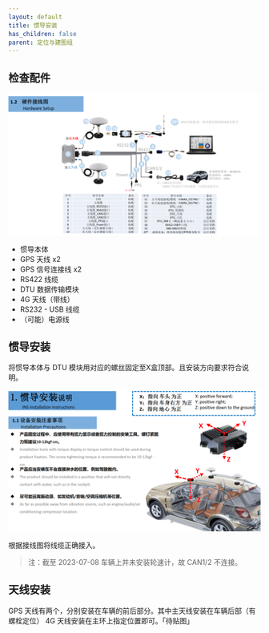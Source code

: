 ```yaml
---
layout: default
title: 惯导安装
has_children: false
parent: 定位与建图组
---
```


## 检查配件

![link-up](/assets/images/imu-installation/link-up.png)

- 惯导本体
- GPS 天线 x2
- GPS 信号连接线 x2
- RS422 线缆
- DTU 数据传输模块
- 4G 天线（带线）
- RS232 - USB 线缆
- （可能）电源线

## 惯导安装
将惯导本体与 DTU 模块用对应的螺丝固定至X盒顶部。且安装方向要求符合说明。

![](/assets/images/imu-installation/install.png)

根据接线图将线缆正确接入。
> 注：截至 2023-07-08 车辆上并未安装轮速计，故 CAN1/2 不连接。

## 天线安装
GPS 天线有两个，分别安装在车辆的前后部分。其中主天线安装在车辆后部（有螺栓定位）
4G 天线安装在主环上指定位置即可。「待贴图」